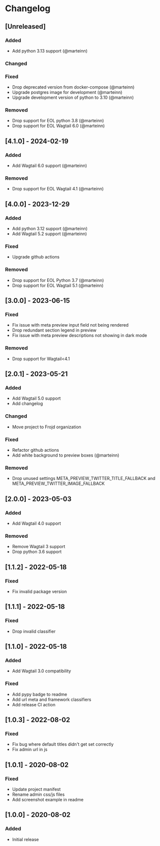 # Changelog

## [Unreleased]
### Added
- Add python 3.13 support (@marteinn)

### Changed
### Fixed
- Drop deprecated version from docker-compose (@marteinn)
- Upgrade postgres image for development (@marteinn)
- Upgrade development version of python to 3.10 (@marteinn)

### Removed
- Drop support for EOL python 3.8 (@marteinn)
- Drop support for EOL Wagtail 6.0 (@marteinn)

## [4.1.0] - 2024-02-19
### Added
- Add Wagtail 6.0 support (@marteinn)

### Removed
- Drop support for EOL Wagtail 4.1 (@marteinn)


## [4.0.0] - 2023-12-29
### Added
- Add python 3.12 support (@marteinn)
- Add Wagtail 5.2 support (@marteinn)

### Fixed
- Upgrade github actions

### Removed
- Drop support for EOL Python 3.7 (@marteinn)
- Drop support for EOL Wagtail 5.1 (@marteinn)


## [3.0.0] - 2023-06-15
### Fixed
- Fix issue with meta preview input field not being rendered
- Drop redundant section legend in preview
- Fix issue with meta preview descriptions not showing in dark mode

### Removed
- Drop support for Wagtail<4.1

## [2.0.1] - 2023-05-21
### Added
- Add Wagtail 5.0 support
- Add changelog

### Changed
- Move project to Frojd organization

### Fixed
- Refactor github actions
- Add white background to preview boxes (@marteinn)

### Removed
- Drop unused settings META_PREVIEW_TWITTER_TITLE_FALLBACK and META_PREVIEW_TWITTER_IMAGE_FALLBACK

## [2.0.0] - 2023-05-03
### Added
- Add Wagtail 4.0 support

### Removed
- Remove Wagtail 3 support
- Drop python 3.6 support

## [1.1.2] - 2022-05-18
### Fixed
- Fix invalid package version

## [1.1.1] - 2022-05-18
### Fixed
- Drop invalid classifier

## [1.1.0] - 2022-05-18
### Added
- Add Wagtail 3.0 compatibility

### Fixed
- Add pypy badge to readme
- Add url meta and framework classifiers
- Add release CI action

## [1.0.3] - 2022-08-02
### Fixed
- Fix bug where default titles didn't get set correctly
- Fix admin url in js

## [1.0.1] - 2020-08-02
### Fixed
- Update project manifest
- Rename admin css/js files
- Add screenshot example in readme

## [1.0.0] - 2020-08-02
### Added
- Initial release
